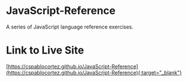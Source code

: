 # JavaScript-Reference
 A series of JavaScript language reference exercises.


# Link to Live Site

[https://cspablocortez.github.io/JavaScript-Reference](https://cspablocortez.github.io/JavaScript-Reference){:target="_blank"}
